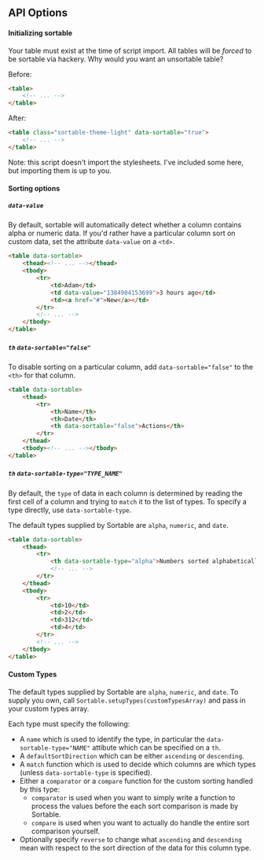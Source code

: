 ## API Options

#### Initializing sortable

Your table must exist at the time of script import. All tables will be
_forced_ to be sortable via hackery. Why would you want an unsortable table?

Before:

```html
<table>
    <!-- ... -->
</table>
```

After:

```html
<table class="sortable-theme-light" data-sortable="true">
    <!-- ... -->
</table>
```

Note: this script doesn't import the stylesheets. I've included some here,
but importing them is up to you.

#### Sorting options

##### `data-value`

By default, sortable will automatically detect whether a column contains alpha
or numeric data. If you'd rather have a particular column sort on custom data,
set the attribute `data-value` on a `<td>`.

```html
<table data-sortable>
    <thead><!-- ... --></thead>
    <tbody>
        <tr>
            <td>Adam</td>
            <td data-value="1384904153699">3 hours ago</td>
            <td><a href="#">New</a></td>
        </tr>
        <!-- ... -->
    </tbody>
</table>
```

##### `th` `data-sortable="false"`

To disable sorting on a particular column, add `data-sortable="false"` to the
`<th>` for that column.

```html
<table data-sortable>
    <thead>
        <tr>
            <th>Name</th>
            <th>Date</th>
            <th data-sortable="false">Actions</th>
        </tr>
    </thead>
    <tbody><!-- ... --></tbody>
</table>
```

##### `th` `data-sortable-type="TYPE_NAME"`

By default, the `type` of data in each column is determined by reading the
first cell of a column and trying to `match` it to the list of types. To
specify a type directly, use `data-sortable-type`.

The default types supplied by Sortable are `alpha`, `numeric`, and `date`.

```html
<table data-sortable>
    <thead>
        <tr>
            <th data-sortable-type="alpha">Numbers sorted alphabetically</th>
            <!-- ... -->
        </tr>
    </thead>
    <tbody>
        <tr>
            <td>10</td>
            <td>2</td>
            <td>312</td>
            <td>4</td>
        </tr>
        <!-- ... -->
    </tbody>
</table>
```

#### Custom Types

The default types supplied by Sortable are `alpha`, `numeric`, and `date`. To
supply you own, call `Sortable.setupTypes(customTypesArray)` and pass in your
custom types array.

Each type must specify the following:

- A `name` which is used to identify the type, in particular the `data-sortable-type="NAME"` attibute which can be specified on a `th`.
- A `defaultSortDirection` which can be either `ascending` or `descending`.
- A `match` function which is used to decide which columns are which types (unless `data-sortable-type` is specified).
- Either a `comparator` or a `compare` function for the custom sorting handled by this type:
    - `comparator` is used when you want to simply write a function to process the values before the each sort comparison is made by Sortable.
    - `compare` is used when you want to actually do handle the entire sort comparison yourself.
- Optionally specify `reverse` to change what `ascending` and `descending` mean with respect to the sort direction of the data for this column type.

